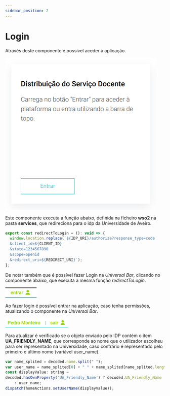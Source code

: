 ```yaml
---
sidebar_position: 2
---
```


# Login

Através deste componente é possível aceder à aplicação.

![Login](./login.png)

Este componente executa a função abaixo, definida na ficheiro **wso2** na pasta **services**, que redireciona para o idp da Universidade de Aveiro.

```js
export const redirectToLogin = (): void => {
  window.location.replace(`${IDP_URI}/authorize?response_type=code
  &client_id=${CLIENT_ID}
  &state=1234567890
  &scope=openid
  &redirect_uri=${REDIRECT_URI}`);
};
```

De notar também que é possível fazer Login na *Universal Bar*, clicando no componente abaixo, que executa a mesma função *redirectToLogin*.

![Login](./login2.png)

Ao fazer login é possível entrar na aplicação, caso tenha permissões, atualizando o componente na *Universal Bar*.

![Login](./logout.png)

Para atualizar é verificado se o objeto enviado pelo IDP contém o item **UA_FRIENDLY_NAME**, que corresponde ao nome que o utilizador escolheu para ser representado na Universidade, caso contrário é representado pelo primeiro e último nome (variável user_name).

```js
var name_splited = decoded.name.split(" ");
var user_name = name_splited[0] + " " + name_splited[name_splited.length - 1];
const displayValue: string = 
decoded.hasOwnProperty('UA_Friendly_Name') ? decoded.UA_Friendly_Name 
    : user_name;
dispatch(homeActions.setUserName(displayValue));
```
